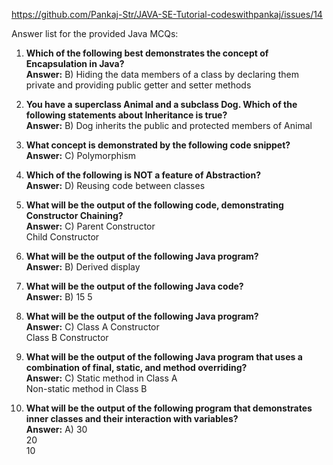 
https://github.com/Pankaj-Str/JAVA-SE-Tutorial-codeswithpankaj/issues/14

Answer list for the provided Java MCQs:

1. **Which of the following best demonstrates the concept of Encapsulation in Java?**  
   **Answer:** B) Hiding the data members of a class by declaring them private and providing public getter and setter methods

2. **You have a superclass Animal and a subclass Dog. Which of the following statements about Inheritance is true?**  
   **Answer:** B) Dog inherits the public and protected members of Animal

3. **What concept is demonstrated by the following code snippet?**  
   **Answer:** C) Polymorphism

4. **Which of the following is NOT a feature of Abstraction?**  
   **Answer:** D) Reusing code between classes

5. **What will be the output of the following code, demonstrating Constructor Chaining?**  
   **Answer:** C) Parent Constructor  
                    Child Constructor

6. **What will be the output of the following Java program?**  
   **Answer:** B) Derived display

7. **What will be the output of the following Java code?**  
   **Answer:** B) 15 5

8. **What will be the output of the following Java program?**  
   **Answer:** C) Class A Constructor  
                    Class B Constructor

9. **What will be the output of the following Java program that uses a combination of final, static, and method overriding?**  
   **Answer:** C) Static method in Class A  
                    Non-static method in Class B

10. **What will be the output of the following program that demonstrates inner classes and their interaction with variables?**  
    **Answer:** A) 30  
                      20  
                      10